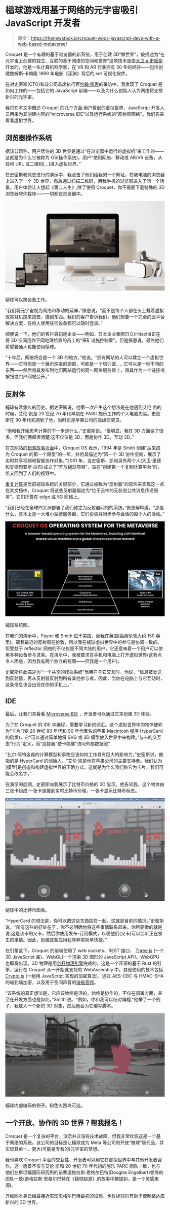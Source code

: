 # 槌球游戏用基于网络的元宇宙吸引 JavaScript 开发者

> 原文：<https://thenewstack.io/croquet-woos-javascript-devs-with-a-web-based-metaverse/>

Croquet 是一个有趣的基于浏览器的新系统，用于创建 3D“微世界”，被描述为“在元宇宙上创建的独立、互联的基于网络的空间和世界”这项技术是由[大卫·a·史密斯](https://en.wikipedia.org/wiki/David_A._Smith_(computer_scientist))开发的，他是一名计算机科学家，在 VR 和 AR 行业拥有 30 年的经验——包括创建詹姆斯·卡梅隆 1989 年电影《深渊》背后的 set 可视化软件。

在对史密斯(CTO)和该公司首席执行官[约翰·佩恩](https://www.linkedin.com/in/johnpayne/)的采访中，我发现了 Croquet 是如何工作的——包括它的 JavaScript 前端——以及为什么创始人认为网络将支撑新兴的元宇宙。

我将在本文中概述 Croquet 的几个方面:用户看到的虚拟世界、JavaScript 开发人员用来为其创建内容的“microverse IDE”以及运行系统的“反射器网络”。我们先来看看虚拟世界。

## 浏览器操作系统

据该公司称，用户居住的 3D 世界是通过“在浏览器中运行的虚拟机”来工作的——这就是为什么它被称为 OS(操作系统)。用户“使用网络、移动或 AR/VR 设备，从任何 URL 或二维码[…]进入虚拟世界。”

在史密斯和佩恩进行的演示中，我点击了他们给我的一个网址，在我电脑的浏览器上进入了一个 3D 世界，然后通过扫描二维码，用我手机的浏览器进入了同一个场景。用户体验让人想起《第二人生》,除了使用 Croquet，你不需要下载特殊的 3D 浏览器软件程序——一切都在浏览器中。

[![Croquet1](img/ea055e817455ecc45ba33f988550a31d.png)](https://cdn.thenewstack.io/media/2022/05/de271567-microverse-devices-mockup-2.jpg)

槌球可以跨设备工作。

“我们将元宇宙视为网络和移动的延伸，”佩恩说，“而不是每个人都在头上戴着虚拟现实耳机跑来跑去，撞到东西。我们的客户告诉我们，他们想要一个完全的云平台解决方案，任何人使用任何设备都可以随时登录。”

顺便说一下，他们的客户最初是企业——例如，日本企业集团日立(Hitachi)正在将 3D 空间用作不同地理位置的员工的“采矿设施控制室”。但是佩恩说，最终他们希望普通人也能使用槌球。

“十年后，网络将会是一个 3D 的地方，”他说。“拥有网站的人可以建立一个虚拟世界——它可能是一个展示珠宝的橱窗，可能是一个培训室……它可以是一堆不同的东西——然后将其发布到他们网站运行的同一网络服务器上，将其作为一个链接或按钮或门户网站公开。”

## 反射体

槌球有着悠久的历史。据史密斯说，他第一次产生这个想法是在他遇到艾伦·凯的时候，艾伦·凯是 20 世纪 70 年代早期在 PARC 施乐工作的个人电脑先驱。史密斯在 90 年代初遇到了他，当时凯是苹果公司的高级研究员。

“他和我开始思考计算的下一步是什么，”史密斯说。“很明显，我在 3D 方面做了很多，但我们俩都很清楚:这不仅仅是 3D，而是协作 3D，互动 3D。”

在其网站的[起源故事页面](https://www.croquet.io/origin/)中，Croquet OS 表示，1994 年是 Smith 创建“后来成为 Croquet 的第一个原型”的一年，并将其描述为“第一个 3D 协作空间，展示了实时共享视频和智能协作对象。”2001 年，当史密斯、凯和另外两个人(大卫·里德和安德烈亚斯·拉布)成立了“开放槌球项目”，旨在“创建第一个复制计算平台”时，凯又回到了人们的视野中。

[重复计算](https://en.wikipedia.org/wiki/Replication_(computing))是当前槌球系统的关键部分，它通过被称为“反射器”的软件来实现这一点在其文档中，Croquet 将这些反射器描述为“位于云中的无状态公共消息传递服务”。它们托管在 edge 或 5G 网络上。

“我们已经在全球四大洲部署了我们称之为反射器网络的系统，”佩恩解释道。“那是什么，基本上是一大堆小型微服务器，它们协调并同步参与会话的每个人的活动。”

[![](img/6cc46668635048f63dbe64bf23c3795c.png)](https://cdn.thenewstack.io/media/2022/05/65a55a9c-croquet_system.jpg)

槌球系统图。

在我们的演示中，Payne 和 Smith 位于美国，而我在英国(距离伦敦大约 150 英里)。离我最近的反射器在伦敦，所以我在槌球虚拟世界中的参与是协调一致的。但受益于 reflector 网络的不仅仅是不同大陆的用户，它还意味着一个用户可以使用多种设备参与进来。在演示中，我被要求在手机和电脑上打开虚拟世界(这有点令人困惑，因为我有两个独立的视图——但我是一个用户)。

史密斯将此描述为“一个共享的模拟系统”当用户与它交互时，他说，“信息被发送到反射器，再从反射器反射到所有其他参与者。因此，当你在电脑上与它互动时，这条信息也会出现在你的手机上。”

## IDE

最后，让我们来看看 [Microverse IDE](https://www.croquet.io/microverse-ide/) ，开发者可以通过它来创建 3D 体验。

为了在 Croquet 的 IDE 中编程，需要学习新的词汇。这个虚拟世界中的物体被称为“卡片”(受 20 世纪 80 年代和 90 年代著名的苹果 Macintosh 程序 HyperCard 的启发)，它“可以通过简单地将 SVG 或 3D 模型放入世界中来构建。”与卡的交互由“行为”定义，而“连接器”使卡能够“访问外部数据流”

“比尔·阿特金森的计算模型和事物应该如何工作具有巨大的影响力，”史密斯说，他指的是 HyperCard 的创始人。“艾伦·凯是他在苹果公司的主要支持者。我们认为[模型]是创造和构建虚拟世界的正确方式。这就是为什么我们称它为卡片。我们可能会改名字。”

在演示的后期，史密斯向我展示了比特币价格的 3D 显示。他告诉我，这个物体由三张卡组成:一张卡连接到实时比特币价格，一张卡显示比特币标志。

[![](img/25419499abfcbc59aa063ab8fb5ec388.png)](https://cdn.thenewstack.io/media/2022/05/31aa3426-croquet_bitcoin.jpg)

槌球中的比特币图表。

“HyperCard 的想法是，你可以把这些东西插在一起，这就是目前的情况，”史密斯说。“所有这些的好处在于，你不必明确地将这些事情联系起来。你所要做的就是说:这是该卡的父卡，然后你使用发布-订阅模式，以便他们(父卡)可以监听正在发生的事情。因此，创建这些应用程序非常简单快捷。”

在引擎盖下，Croquet 的前端使用了 web sockets、REST 接口、 [Three.js](https://threejs.org/) (一个 3D JavaScript 库)、WebGL(一个渲染 3D 图形的 JavaScript API)。WebGPU 也即将出现。3D 物理是用[剑杆物理引擎](https://rapier.rs)完成的，这是一个开源的基于 Rust 的引擎，运行在 Croquet 从一开始就支持的 WebAssembly 中。其他使用的技术包括 [Crypto.js](https://code.google.com/archive/p/crypto-js/) (一组用 JavaScript 实现的加密算法)，通过 AES-CBC 与 HMAC-SHA 的端到端加密，以及用于空间声音的[谐振音频](https://resonance-audio.github.io/resonance-audio/)。

“该系统的真正想法是，它应该始终是活的，始终是协作的，不仅在部署方面，甚至在开发方面也是如此，”Smith 说。"例如，你和我可以结对编程."他举了一个例子，我放入一个新的 3D 对象，然后他会为它编写脚本。

[![](img/97265eda3a710dd94e73aeccb1281c19.png)](https://cdn.thenewstack.io/media/2022/05/18790b05-croquet-industrial-microverse-screenshot-3b.jpg)

槌球内部编码的例子。粉色火烈鸟可选。

## 一个开放、协作的 3D 世界？帮我报名！

Croquet 是一个复杂的平台，演示并非没有技术故障。但我非常钦佩这是一个基于网络的系统。该公司的目标是让槌球成为 Meta 等公司的开放“微球”替代品，并实现其单一、更大(可能是专有的)元宇宙的梦想。

我也喜欢 Croquet 平台的交互性，开发者可以用它在虚拟世界中与其他开发者合作。这一愿景不仅与艾伦·凯和 20 世纪 70 年代初的施乐 PARC 团队一致，也与他们在斯坦福国际研究所的前辈道格拉斯·恩格尔巴特(Douglas Engelbart)领导的团队一致(道格拉斯·恩格尔巴特在《槌球起源》的故事中被提到，是一个灵感来源)。

万维网本身已经最接近实现恩格尔巴特最初的设想，也许槌球将有助于使网络适应新兴的 3D 世界。

<svg xmlns:xlink="http://www.w3.org/1999/xlink" viewBox="0 0 68 31" version="1.1"><title>Group</title> <desc>Created with Sketch.</desc></svg>